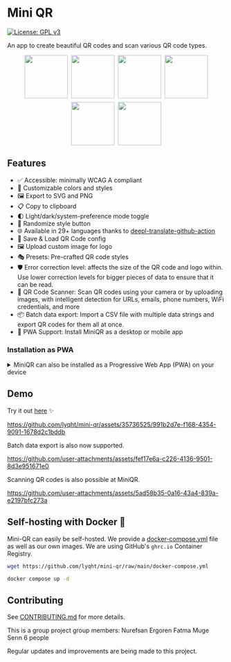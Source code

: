 # Mini QR

[![License: GPL v3](https://img.shields.io/badge/License-GPLv3-blue.svg)](https://www.gnu.org/licenses/gpl-3.0)

An app to create beautiful QR codes and scan various QR code types.

<div style="display:flex; flex-direction:row; flex-wrap:wrap; justify-content:center; gap:8px;">
    <a href="https://esteetey.dev"><img width="100" src="public/presets/lyqht.svg" /></a>
    <a href="https://www.padlet.com"><img width="100" src="public/presets/padlet.svg" /></a>
    <a href="https://www.uilicious.com">
    <img width="100" src="public/presets/uilicious.svg" />
    </a>
    <a href="https://www.supabase.com"><img width="100" src="public/presets/supabase-green.svg" /></a>
    <a href="https://www.vercel.com"><img width="100" src="public/presets/vercel-dark.svg" /></a>
    <a href="https://viteconf.org/"><img width="100" src="public/presets/viteconf2023.svg" /></a>
</div>

## Features

- ✅ Accessible: minimally WCAG A compliant
- 🎨 Customizable colors and styles
- 🖼️ Export to SVG and PNG
- 📋 Copy to clipboard
- 🌓 Light/dark/system-preference mode toggle
- 🎲 Randomize style button
- 🌐 Available in 29+ languages thanks to [deepl-translate-github-action](https://github.com/lyqht/deepl-translate-github-action)
- 💾 Save & Load QR Code config
- 🖼️ Upload custom image for logo
- 🎭 Presets: Pre-crafted QR code styles
- 🛡️ Error correction level: affects the size of the QR code and logo within. Use lower correction levels for bigger pieces of data to ensure that it can be read.
- 📱 QR Code Scanner: Scan QR codes using your camera or by uploading images, with intelligent detection for URLs, emails, phone numbers, WiFi credentials, and more
- 📦 Batch data export: Import a CSV file with multiple data strings and export QR codes for them all at once.
- 📲 PWA Support: Install MiniQR as a desktop or mobile app

### Installation as PWA

<details>
<summary>MiniQR can also be installed as a Progressive Web App (PWA) on your device</summary>

1. **Desktop (Chrome/Edge)**:
   - Visit [mini-qr.vercel.app](https://mini-qr.vercel.app)
   - Click the install icon (➕) in the address bar
   - Click "Install" in the prompt

2. **Mobile (Android)**:
   - Visit [mini-qr.vercel.app](https://mini-qr.vercel.app)
   - Tap the "Add to Home Screen" option in your browser menu
   - Tap "Install" or "Add"

3. **iOS (Safari)**:
   - Visit [mini-qr.vercel.app](https://mini-qr.vercel.app)
   - Tap the Share button
   - Scroll down and tap "Add to Home Screen"
   - Tap "Add"

Once installed, MiniQR will work offline and provide a native app-like experience.

</details>

## Demo

Try it out [here](https://mini-qr.vercel.app/) ✨

https://github.com/lyqht/mini-qr/assets/35736525/991b2d7e-f168-4354-9091-1678d2c1bddb

Batch data export is also now supported.

https://github.com/user-attachments/assets/fef17e6a-c226-4136-9501-8d3e951671e0

Scanning QR codes is also possible at MiniQR.

https://github.com/user-attachments/assets/5ad58b35-0a16-43a4-839a-e2197bfc273a

## Self-hosting with Docker 🐋

Mini-QR can easily be self-hosted. We provide a [docker-compose.yml](docker-compose.yml) file as well as our own images. We are using GitHub's `ghrc.io` Container Registry.

```bash
wget https://github.com/lyqht/mini-qr/raw/main/docker-compose.yml

docker compose up -d
```

## Contributing

See [CONTRIBUTING.md](CONTRIBUTING.md) for more details.

This is a group project
group members:
Nurefsan Ergoren
Fatma Muge Serın
6 people

Regular updates and improvements are being made to this project.